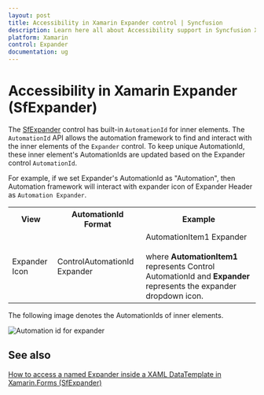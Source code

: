 ```yaml
---
layout: post 
title: Accessibility in Xamarin Expander control | Syncfusion
description: Learn here all about Accessibility support in Syncfusion Xamarin Expander (SfExpander) control and more.
platform: Xamarin
control: Expander
documentation: ug
---
```

# Accessibility in Xamarin Expander (SfExpander)

The [SfExpander](https://help.syncfusion.com/cr/xamarin/Syncfusion.XForms.Expander.SfExpander.html) control has built-in `AutomationId` for inner elements. The `AutomationId` API allows the automation framework to find and interact with the inner elements of the `Expander` control. To keep unique AutomationId, these inner element's AutomationIds are updated based on the Expander control `AutomationId`. 

For example, if we set Expander's AutomationId as "Automation", then Automation framework will interact with expander icon of Expander Header  as `Automation Expander`. 

<table>
<tr>
<th align="center" >View</th>
<th align="center" >AutomationId Format</th>
<th align="center" >Example</th>
</tr>

<tr>
<td>Expander Icon</td>
<td>ControlAutomationId Expander</td>
<td>AutomationItem1 Expander<br/><br/>
where <b>AutomationItem1</b> represents Control AutomationId and <b>Expander</b> represents the expander dropdown icon. 
</td>
</tr>
</table>

The following image denotes the AutomationIds of inner elements.

![Automation id for expander](expander_images/ExpanderAutomationImage.png)

## See also

[How to access a named Expander inside a XAML DataTemplate in Xamarin.Forms (SfExpander)](https://support.syncfusion.com/kb/article/10071/how-to-access-a-named-expander-inside-a-xaml-datatemplate-in-xamarin-forms-sfexpander?isInternalRefresh=False)
